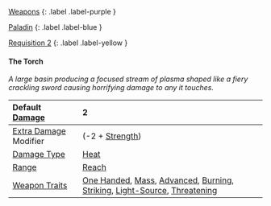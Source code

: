 
[Weapons](Game/Weapons-List)
{: .label .label-purple }

[Paladin](Game/Blocks/Paladin)
{: .label .label-blue }

[Requisition 2](Game/Deployment#Requisition)
{: .label .label-yellow }
#### The Torch
*A large basin producing a focused stream of plasma shaped like a fiery crackling sword causing horrifying damage to any it touches.*

| Default [Damage](Core/Weapons#Calculating%20Damage)       | 2                                                                                                                                                                                                                                                                                       |
| :-------------------------------------------------------- | :-------------------------------------------------------------------------------------------------------------------------------------------------------------------------------------------------------------------------------------------------------------------------------------- |
| [Extra Damage](Game/Core/Attacks#Extra%20Damage) Modifier | (-2 + [Strength](Game/Core/Strength))                                                                                                                                                                                                                                                   |
| [Damage Type](Core/Weapons#Damage%20Type)                 | [Heat](Game/Core/Injury#Heat)                                                                                                                                                                                                                                                           |
| [Range](Core/Weapons#Range)                               | [Reach](Game/Core/Movement#Reach)                                                                                                                                                                                                                                                       |
| [Weapon Traits](Core/Weapon-Traits)                       | [One Handed](Game/Core/Blocks/One-Handed), [Mass](Game/Core/Blocks/Mass), [Advanced](Game/Core/Blocks/Advanced), [Burning](Game/Core/Blocks/Burning), [Striking](Game/Core/Blocks/Striking), [Light-Source](Game/Core/Blocks/Light-Source), [Threatening](Game/Core/Blocks/Threatening) |
